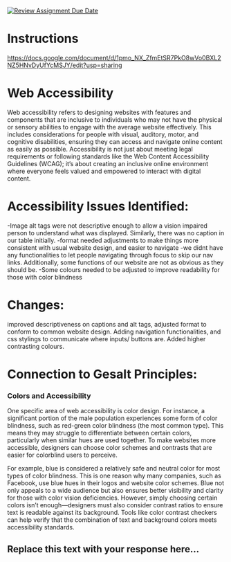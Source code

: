 [![Review Assignment Due Date](https://classroom.github.com/assets/deadline-readme-button-22041afd0340ce965d47ae6ef1cefeee28c7c493a6346c4f15d667ab976d596c.svg)](https://classroom.github.com/a/sntKDyQ2)
# Instructions

https://docs.google.com/document/d/1pmo_NX_ZfmEtSR7PkO8wVo0BXL2NZ5HNvDyUfYcMSJY/edit?usp=sharing



# Web Accessibility
Web accessibility refers to designing websites with features and components that are inclusive to individuals who may not have the physical or sensory abilities to engage with the average website effectively. This includes considerations for people with visual, auditory, motor, and cognitive disabilities, ensuring they can access and navigate online content as easily as possible. Accessibility is not just about meeting legal requirements or following standards like the Web Content Accessibility Guidelines (WCAG); it’s about creating an inclusive online environment where everyone feels valued and empowered to interact with digital content.

# Accessibility Issues Identified: 
-Image alt tags were not descriptive enough to allow a vision impaired person to understand what was displayed. Similarly, there was no caption in our table initially.
-format needed adjustments to make things more consistent with usual website design, and easier to navigate
-we didnt have any functionalities to let people navigating through focus to skip our nav links. Additionally, some functions of our website are not as obvious as they should be. 
-Some colours needed to be adjusted to improve readability for those with color blindness

# Changes:
improved descriptiveness on captions and alt tags, adjusted format to conform to common website design. Adding navigation functionalities, and css stylings to communicate where inputs/ buttons are. Added higher contrasting colours. 

# Connection to Gesalt Principles:


### Colors and Accessibility
One specific area of web accessibility is color design. For instance, a significant portion of the male population experiences some form of color blindness, such as red-green color blindness (the most common type). This means they may struggle to differentiate between certain colors, particularly when similar hues are used together. To make websites more accessible, designers can choose color schemes and contrasts that are easier for colorblind users to perceive.

For example, blue is considered a relatively safe and neutral color for most types of color blindness. This is one reason why many companies, such as Facebook, use blue hues in their logos and website color schemes. Blue not only appeals to a wide audience but also ensures better visibility and clarity for those with color vision deficiencies. However, simply choosing certain colors isn’t enough—designers must also consider contrast ratios to ensure text is readable against its background. Tools like color contrast checkers can help verify that the combination of text and background colors meets accessibility standards.
 
## Replace this text with your response here...

